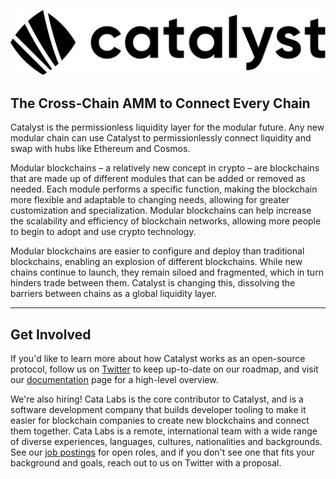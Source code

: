 [![Catalyst](/profile/logo.svg)](https://catalyst.exchange)

## The Cross-Chain AMM to Connect Every Chain

Catalyst is the permissionless liquidity layer for the modular future. Any new modular chain can use Catalyst to permissionlessly connect liquidity and swap with hubs like Ethereum and Cosmos.

Modular blockchains – a relatively new concept in crypto – are blockchains that are made up of different modules that can be added or removed as needed. Each module performs a specific function, making the blockchain more flexible and adaptable to changing needs, allowing for greater customization and specialization. Modular blockchains can help increase the scalability and efficiency of blockchain networks, allowing more people to begin to adopt and use crypto technology.

Modular blockchains are easier to configure and deploy than traditional blockchains, enabling an explosion of different blockchains. While new chains continue to launch, they remain siloed and fragmented, which in turn hinders trade between them. Catalyst is changing this, dissolving the barriers between chains as a global liquidity layer.

----------

## Get Involved

If you'd like to learn more about how Catalyst works as an open-source protocol, follow us on [Twitter](https://twitter.com/catalystamm) to keep up-to-date on our roadmap, and visit our [documentation](https://docs.catalyst.exchange/) page for a high-level overview.

We're also hiring! Cata Labs is the core contributor to Catalyst, and is a software development company that builds developer tooling to make it easier for blockchain companies to create new blockchains and connect them together. Cata Labs is a remote, international team with a wide range of diverse experiences, languages, cultures, nationalities and backgrounds. See our [job postings](https://catalabs.notion.site/Join-Cata-Labs-Building-Catalyst-0959a322184e44a9babce8bfe25209b7) for open roles, and if you don't see one that fits your background and goals, reach out to us on Twitter with a proposal.
